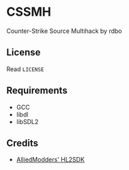 # CSSMH
Counter-Strike Source Multihack by rdbo

## License
Read `LICENSE`

## Requirements
- GCC
- libdl
- libSDL2

## Credits
- [AlliedModders' HL2SDK](https://github.com/alliedmodders/hl2sdk)
